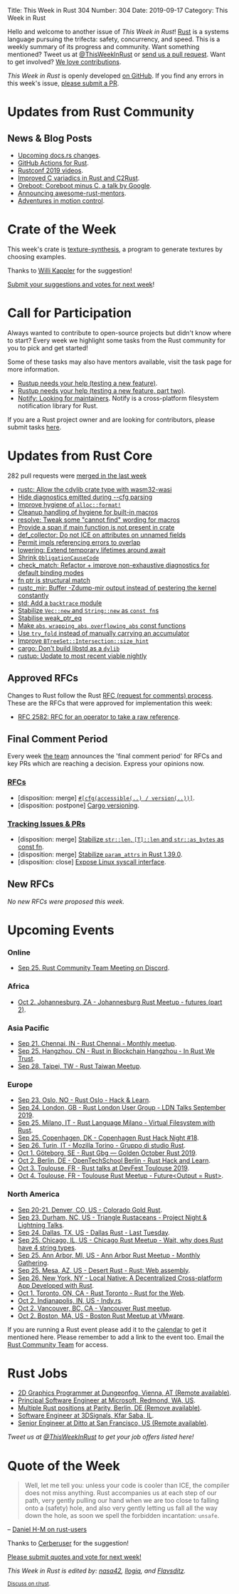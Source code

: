 Title: This Week in Rust 304
Number: 304
Date: 2019-09-17
Category: This Week in Rust

Hello and welcome to another issue of *This Week in Rust*!
[Rust](http://rust-lang.org) is a systems language pursuing the trifecta: safety, concurrency, and speed.
This is a weekly summary of its progress and community.
Want something mentioned? Tweet us at [@ThisWeekInRust](https://twitter.com/ThisWeekInRust) or [send us a pull request](https://github.com/cmr/this-week-in-rust).
Want to get involved? [We love contributions](https://github.com/rust-lang/rust/blob/master/CONTRIBUTING.md).

*This Week in Rust* is openly developed [on GitHub](https://github.com/cmr/this-week-in-rust).
If you find any errors in this week's issue, [please submit a PR](https://github.com/cmr/this-week-in-rust/pulls).

# Updates from Rust Community

## News & Blog Posts

* [Upcoming docs.rs changes](https://blog.rust-lang.org/2019/09/18/upcoming-docsrs-changes.html).
* [GitHub Actions for Rust](https://svartalf.info/posts/2019-09-16-github-actions-for-rust/).
* [Rustconf 2019 videos](https://www.youtube.com/playlist?list=PL85XCvVPmGQhDOUIZBe6u388GydeACbTt).
* [Improved C variadics in Rust and C2Rust](https://immunant.com/blog/2019/09/variadics/).
* [Oreboot: Coreboot minus C, a talk by Google](https://osfc.io/uploads/talk/paper/23/Oreboot.pdf).
* [Announcing awesome-rust-mentors](https://rustbeginners.github.io/awesome-rust-mentors/).
* [Adventures in motion control](http://adventures.michaelfbryan.com/posts/announcing-adventures-in-motion-control/).

# Crate of the Week

This week's crate is [texture-synthesis](https://github.com/EmbarkStudios/texture-synthesis), a program to generate textures by choosing examples.

Thanks to [Willi Kappler](https://users.rust-lang.org/t/crate-of-the-week/2704/621) for the suggestion!

[Submit your suggestions and votes for next week][submit_crate]!

[submit_crate]: https://users.rust-lang.org/t/crate-of-the-week/2704

# Call for Participation

Always wanted to contribute to open-source projects but didn't know where to start?
Every week we highlight some tasks from the Rust community for you to pick and get started!

Some of these tasks may also have mentors available, visit the task page for more information.

* [Rustup needs your help (testing a new feature)](https://www.reddit.com/r/rust/comments/d5hbdu/rustup_needs_your_help_testing_a_new_feature/).
* [Rustup needs your help (testing a new feature, part two)](https://www.reddit.com/r/rust/comments/d5kxr6/rustup_needs_your_help_testing_a_new_feature_part/).
* [Notify: Looking for maintainers](https://github.com/notify-rs/notify/issues/209). Notify is a cross-platform filesystem notification library for Rust.

If you are a Rust project owner and are looking for contributors, please submit tasks [here][guidelines].

[guidelines]: https://users.rust-lang.org/t/twir-call-for-participation/4821

# Updates from Rust Core

282 pull requests were [merged in the last week][merged]

[merged]: https://github.com/search?q=is%3Apr+org%3Arust-lang+is%3Amerged+merged%3A2019-09-09..2019-09-16

* [rustc: Allow the cdylib crate type with wasm32-wasi](https://github.com/rust-lang/rust/pull/64188)
* [Hide diagnostics emitted during --cfg parsing](https://github.com/rust-lang/rust/pull/64467)
* [Improve hygiene of `alloc::format!`](https://github.com/rust-lang/rust/pull/64060)
* [Cleanup handling of hygiene for built-in macros](https://github.com/rust-lang/rust/pull/64469)
* [resolve: Tweak some "cannot find" wording for macros](https://github.com/rust-lang/rust/pull/64483)
* [Provide a span if main function is not present in crate](https://github.com/rust-lang/rust/pull/64290)
* [def_collector: Do not ICE on attributes on unnamed fields](https://github.com/rust-lang/rust/pull/64457)
* [Permit impls referencing errors to overlap](https://github.com/rust-lang/rust/pull/64474)
* [lowering: Extend temporary lifetimes around await](https://github.com/rust-lang/rust/pull/64292)
* [Shrink `ObligationCauseCode`](https://github.com/rust-lang/rust/pull/64302)
* [check_match: Refactor + improve non-exhaustive diagnostics for default binding modes](https://github.com/rust-lang/rust/pull/64271)
* [fn ptr is structural match](https://github.com/rust-lang/rust/pull/64431)
* [rustc_mir: Buffer -Zdump-mir output instead of pestering the kernel constantly](https://github.com/rust-lang/rust/pull/64344)
* [std: Add a `backtrace` module](https://github.com/rust-lang/rust/pull/64154)
* [Stabilize `Vec::new` and `String::new` as `const fn`s](https://github.com/rust-lang/rust/pull/64028)
* [Stabilise weak_ptr_eq](https://github.com/rust-lang/rust/pull/61797)
* [Make `abs`, `wrapping_abs`, `overflowing_abs` const functions](https://github.com/rust-lang/rust/pull/63786)
* [Use `try_fold` instead of manually carrying an accumulator](https://github.com/rust-lang/rust/pull/64473)
* [Improve `BTreeSet::Intersection::size_hint`](https://github.com/rust-lang/rust/pull/64383)
* [cargo: Don't build libstd as a `dylib`](https://github.com/rust-lang/cargo/pull/7353)
* [rustup: Update to most recent viable nightly](https://github.com/rust-lang/rustup.rs/pull/1997)

## Approved RFCs

Changes to Rust follow the Rust [RFC (request for comments)
process](https://github.com/rust-lang/rfcs#rust-rfcs). These
are the RFCs that were approved for implementation this week:

* [RFC 2582: RFC for an operator to take a raw reference](https://github.com/rust-lang/rfcs/pull/2582).

## Final Comment Period

Every week [the team](https://www.rust-lang.org/team.html) announces the
'final comment period' for RFCs and key PRs which are reaching a
decision. Express your opinions now.

### [RFCs](https://github.com/rust-lang/rfcs/labels/final-comment-period)

* [disposition: merge] [`#[cfg(accessible(..) / version(..))]`](https://github.com/rust-lang/rfcs/pull/2523).
* [disposition: postpone] [Cargo versioning](https://github.com/rust-lang/rfcs/pull/2182).

### [Tracking Issues & PRs](https://github.com/rust-lang/rust/labels/final-comment-period)

* [disposition: merge] [Stabilize `str::len`, `[T]::len` and `str::as_bytes` as const fn](https://github.com/rust-lang/rust/pull/63770).
* [disposition: merge] [Stabilize `param_attrs` in Rust 1.39.0](https://github.com/rust-lang/rust/pull/64010).
* [disposition: close] [Expose Linux syscall interface](https://github.com/rust-lang/rust/pull/63745).

## New RFCs

*No new RFCs were proposed this week.*

# Upcoming Events

### Online

* [Sep 25. Rust Community Team Meeting on Discord](https://discordapp.com/channels/442252698964721669/443773747350994945).

### Africa

* [Oct  2. Johannesburg, ZA - Johannesburg Rust Meetup - futures (part 2)](https://www.meetup.com/Johannesburg-Rust-Meetup/events/dgqmbryznbdb/).

### Asia Pacific

* [Sep 21. Chennai, IN - Rust Chennai - Monthly meetup](https://www.meetup.com/mad-rs/events/264945694).
* [Sep 25. Hangzhou, CN - Rust in Blockchain Hangzhou - In Rust We Trust](https://www.meetup.com/Rust-in-Blockchain-Hangzhou/events/264778357/).
* [Sep 28. Taipei, TW - Rust Taiwan Meetup](https://www.facebook.com/events/2110177005945081/).

### Europe

* [Sep 23. Oslo, NO - Rust Oslo - Hack & Learn](https://www.meetup.com/Rust-Oslo/events/264778400/).
* [Sep 24. London, GB - Rust London User Group - LDN Talks September 2019](https://www.meetup.com/Rust-London-User-Group/events/264890481/).
* [Sep 25. Milano, IT - Rust Language Milano - Virtual Filesystem with Rust](https://www.meetup.com/rust-language-milano/events/264311325).
* [Sep 25. Copenhagen, DK - Copenhagen Rust Hack Night #18](https://cph.rs/).
* [Sep 26. Turin, IT - Mozilla Torino - Gruppo di studio Rust](https://www.meetup.com/Mozilla-Torino/events/264748662).
* [Oct  1. Göteborg, SE - Rust Gbg — Golden October Rust 2019](https://www.meetup.com/rustgbg/events/264957575/).
* [Oct  2. Berlin, DE - OpenTechSchool Berlin - Rust Hack and Learn](https://www.meetup.com/opentechschool-berlin/events/nxdpgryznbdb/).
* [Oct  3. Toulouse, FR - Rust talks at DevFest Toulouse 2019](https://devfesttoulouse.fr/).
* [Oct  4. Toulouse, FR - Toulouse Rust Meetup - Future<Output = Rust>](https://www.meetup.com/Toulouse-Rust-Meetup/events/264780064).

### North America

* [Sep 20-21. Denver, CO, US - Colorado Gold Rust](https://www.cogoldrust.com/).
* [Sep 23. Durham, NC, US - Triangle Rustaceans - Project Night & Lightning Talks](https://www.meetup.com/triangle-rustaceans/events/mfglwpyzmbfc/).
* [Sep 24. Dallas, TX, US - Dallas Rust - Last Tuesday](https://www.meetup.com/Dallas-Rust/events/zfgwzmyzmbgc/).
* [Sep 25. Chicago, IL, US - Chicago Rust Meetup - Wait, why does Rust have 4 string types](https://www.meetup.com/Chicago-Rust-Meetup/events/264559606).
* [Sep 25. Ann Arbor, MI, US - Ann Arbor Rust Meetup - Monthly Gathering](https://www.meetup.com/Ann-Arbor-Rust-Meetup/events/zdfscryzmbhc/).
* [Sep 25. Mesa, AZ, US - Desert Rust - Rust: Web assembly](https://www.meetup.com/Desert-Rustaceans/events/wmmphryzmbhc/).
* [Sep 26. New York, NY - Local Native: A Decentralized Cross-platform App Developed with Rust](https://www.meetup.com/Rust-NYC/events/264849068/).
* [Oct  1. Toronto, ON, CA - Rust Toronto - Rust for the Web](https://www.meetup.com/Rust-Toronto/events/264727074/).
* [Oct  2. Indianapolis, IN, US - Indy.rs](https://www.meetup.com/indyrs/events/mffbtpyznbdb/).
* [Oct  2. Vancouver, BC, CA - Vancouver Rust meetup](https://www.meetup.com/Vancouver-Rust/events/rwcpfryznbdb/).
* [Oct  2. Boston, MA, US - Boston Rust Meetup at VMware](https://www.meetup.com/BostonRust/events/264555065/).

If you are running a Rust event please add it to the [calendar] to get
it mentioned here. Please remember to add a link to the event too.
Email the [Rust Community Team][community] for access.

[calendar]: https://www.google.com/calendar/embed?src=apd9vmbc22egenmtu5l6c5jbfc%40group.calendar.google.com
[community]: mailto:community-team@rust-lang.org

# Rust Jobs

* [2D Graphics Programmer at Dungeonfog, Vienna, AT (Remote available)](https://www.dungeonfog.com/about/job-offers/).
* [Principal Software Engineer at Microsoft, Redmond, WA, US](https://twitter.com/ryan_levick/status/1171830191804551168).
* [Multiple Rust positions at Parity, Berlin, DE (Remove available)](https://www.parity.io/jobs/).
* [Software Engineer at 3DSignals, Kfar Saba, IL](https://3dsig.com/positions/software-engineer/).
* [Senior Engineer at Ditto at San Francisco, US (Remote available)](https://twitter.com/Adam_Fish/status/1173672751271268352).

*Tweet us at [@ThisWeekInRust](https://twitter.com/ThisWeekInRust) to get your job offers listed here!*

# Quote of the Week

> Well, let me tell you: unless your code is cooler than ICE, the compiler does not miss anything. Rust accompanies us at each step of our path, very gently pulling our hand when we are too close to falling onto a (safety) hole, and also very gently letting us fall all the way down the hole, as soon we spell the forbidden incantation: `unsafe`.

– [Daniel H-M on rust-users](https://users.rust-lang.org/t/looking-for-a-deeper-understanding-of-phatomdata/32477/4)

Thanks to [Cerberuser](https://users.rust-lang.org/t/twir-quote-of-the-week/328/700) for the suggestion!

[Please submit quotes and vote for next week!](https://users.rust-lang.org/t/twir-quote-of-the-week/328)

*This Week in Rust is edited by: [nasa42](https://github.com/nasa42), [llogiq](https://github.com/llogiq), and [Flavsditz](https://github.com/Flavsditz).*

<small>[Discuss on r/rust]().</small>
